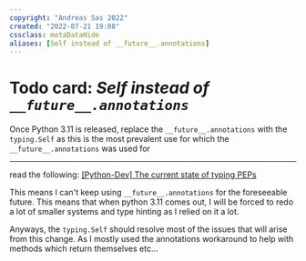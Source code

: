 ```yaml
---
copyright: "Andreas Sas 2022"
created: "2022-07-21 19:08"
cssclass: metaDataHide
aliases: [Self instead of __future__.annotations]
---
```


# Todo card: *Self instead of `__future__.annotations`*

Once Python 3.11 is released, replace the `__future__.annotations` with the `typing.Self` as this is the most prevalent use for which the `__future__.annotations` was used for 

---

read the following: [[Python-Dev] The current state of typing PEPs](https://mail.python.org/archives/list/python-dev@python.org/message/VIZEBX5EYMSYIJNDBF6DMUMZOCWHARSO/)

This means I can't keep using `__future__.annotations` for the foreseeable future. This means that when python 3.11 comes out, I will be forced to redo a lot of smaller systems and type hinting as I relied on it a lot.

Anyways, the `typing.Self` should resolve most of the issues that will arise from this change. As I mostly used the annotations workaround to help with methods which return themselves etc...

